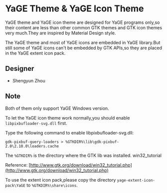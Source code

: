 # YaGE Theme & YaGE Icon Theme
    
YaGE theme and YaGE icon theme are designed for YaGE programs only,so their content are less than other common GTK themes and GTK icon themes very much.They are inspired by Material Design style.

The YaGE theme and most of YaGE icons are embedded in YaGE library.But still some of YaGE icons can't be embedded by GTK APIs,so they are placed in the YaGE extent icon pack.
    

## Designer

* Shengyun Zhou


## Note

Both of them only support YaGE Windows version.

To let the YaGE icon theme work normally,you should enable `libpixbufloader-svg.dll` first.

Type the following command to enable libpixbufloader-svg.dll:

```
gdk-pixbuf-query-loaders > %GTKDIR%\lib\gdk-pixbuf-2.0\2.10.0\loaders.cache
```
The `%GTKDIR%` is the directory where the GTK lib was installed.
win32_tutorial

Reference: [http://www.gtk.org/download/win32_tutorial.php](http://www.gtk.org/download/win32_tutorial.php)

To use the extent icon pack,please copy the directory `yage-extent-icon-pack\YaGE` to `%GTKDIR%\share\icons`.